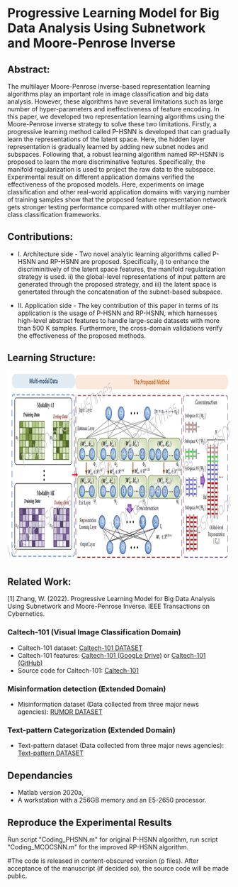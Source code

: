 # Progressive Learning Model for Big Data Analysis Using Subnetwork and Moore-Penrose Inverse
## Abstract:

The multilayer Moore-Penrose inverse-based representation learning algorithms play an important role in image classification and big data analysis. However, these algorithms have several limitations such as large number of hyper-parameters and ineffectiveness of feature encoding. In this paper, we developed two representation learning algorithms using the Moore-Penrose inverse strategy to solve these two limitations. Firstly, a progressive learning method called P-HSNN is developed that can gradually learn the representations of the latent space. Here, the hidden layer representation is gradually learned by adding new subnet nodes and subspaces. Following that, a robust learning algorithm named RP-HSNN is proposed to learn the more discriminative features. Specifically, the manifold regularization is used to project the raw data to the subspace. Experimental result on different application domains verified the effectiveness of the proposed models. Here, experiments on image classification and other real-world application domains with varying number of training samples show that the proposed feature representation network gets stronger testing performance compared with other multilayer one-class classification  frameworks.


## Contributions:
* I. Architecture side - Two novel analytic learning algorithms called P-HSNN and RP-HSNN are proposed. Specifically, i) to enhance the discriminitively of the latent space features, the manifold regularization strategy is used. ii) the global-level representations of input pattern are generated through the proposed strategy, and iii) the latent space is genertated through the concatenation of the subnet-based subspace.

* II. Application side - The key contribution of this paper in terms of its application is the usage of P-HSNN and RP-HSNN, which harnesses high-level abstract features to handle large-scale datasets with more than 500 K samples. Furthermore, the cross-domain validations verify the effectiveness of the proposed methods. 


## Learning Structure:

<img src="https://github.com/1027051515/PHSNN-RPHSNN/blob/main/graph.png" width="1050" height="430" />

## Related Work:

[1] Zhang, W. (2022). Progressive Learning Model for Big Data Analysis Using Subnetwork and Moore-Penrose Inverse. IEEE Transactions on Cybernetics.

### Caltech-101 (Visual Image Classification Domain)
* Caltech-101 dataset: [Caltech-101 DATASET](http://yann.lecun.com/exdb/mnist/)
* Caltech-101 features: [Caltech-101 (GoogLe Drive)](https://drive.google.com/file/d/1kWEMoIbtR8TKJq0X8btXrFqSetzOyHWH/view?usp=sharing) or [Caltech-101 (GitHub)](https://github.com/W1AE/OCC/blob/main/M_2.mat)
* Source code for Caltech-101: [Caltech-101](https://github.com/W1AE/OCC/blob/main/Demo_MNIST.zip)

### Misinformation detection (Extended Domain)
* Misinformation dataset (Data collected from three major news agencies): [RUMOR DATASET](https://github.com/W1AE/OCC/blob/main/BL.csv)

### Text-pattern Categorization (Extended Domain)
* Text-pattern dataset (Data collected from three major news agencies): [Text-pattern DATASET](https://github.com/W1AE/OCC/blob/main/BL.csv)

## Dependancies
* Matlab version 2020a,
* A workstation with a 256GB memory and an E5-2650 processor.

## Reproduce the Experimental Results

Run script "Coding_PHSNN.m" for original P-HSNN algorithm, run script "Coding_MCOCSNN.m" for the improved RP-HSNN algorithm.

#The code is released in content-obscured version (p files). After acceptance of the manuscript (if decided so), the source code will be made public.
